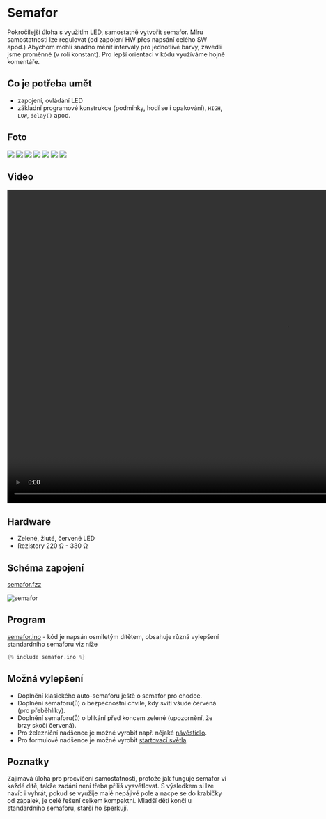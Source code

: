 # Semafor
Pokročilejší úloha s využitím LED, samostatně vytvořit semafor. Míru samostatnosti lze regulovat (od zapojení HW přes napsání celého SW apod.) Abychom mohli snadno měnit intervaly pro jednotlivé barvy, zavedli jsme proměnné (v roli konstant). Pro lepší orientaci v kódu využíváme hojně komentáře.

## Co je potřeba umět
* zapojení, ovládání LED
* základní programové konstrukce (podmínky, hodí se i opakování), `HIGH`, `LOW`, `delay()` apod.

## Foto
![](P1360409.JPG)
![](P1360414.JPG)
![](P1360415.JPG)
![](P1360416.JPG)
![](P1360417.JPG)
![](P1360423.JPG)
![](P1360417.JPG)

## Video

<div markdown="0">
    <video width="1280" height="720" controls>
        <source src="semafor.mp4" type="video/mp4">
        Bohužel, váš prohlížeč neumí HTML5 video. <a href="semafor.mp4">Přehrajte si jej jako soubor.</a>
    </video>
</div>

## Hardware
* Zelené, žluté, červené LED
* Rezistory 220&nbsp;Ω - 330&nbsp;Ω

## Schéma zapojení
[semafor.fzz](semafor.fzz)

![semafor](semafor_bb.png)

## Program
[semafor.ino](semafor.ino) - kód je napsán osmiletým dítětem, obsahuje různá vylepšení standardního semaforu viz níže
``` c++
{% include semafor.ino %}
```
## Možná vylepšení
* Doplnění klasického auto-semaforu ještě o semafor pro chodce.
* Doplnění semaforu(ů) o bezpečnostní chvíle, kdy svítí všude červená (pro přeběhlíky).
* Doplnění semaforu(ů) o blikání před koncem zelené (upozornění, že brzy skočí červená).
* Pro železniční nadšence je možné vyrobit např. nějaké [návěstidlo](https://www.google.com/search?q=odjezdov%C3%A9+n%C3%A1v%C4%9Bstidlo&client=firefox-b&source=lnms&tbm=isch&sa=X&ved=0ahUKEwjeoaqExufSAhVlIpoKHaayDeIQ_AUICCgB&biw=1600&bih=793#tbm=isch&q=odjezdov%C3%A9+n%C3%A1v%C4%9Bstidlo+barvy&*&imgrc=).
* Pro formulové nadšence je možné vyrobit [startovací světla](https://www.google.com/search?q=odjezdov%C3%A9+n%C3%A1v%C4%9Bstidlo&client=firefox-b&source=lnms&tbm=isch&sa=X&ved=0ahUKEwjeoaqExufSAhVlIpoKHaayDeIQ_AUICCgB&biw=1600&bih=793#tbm=isch&q=formula+start+lights&*).

## Poznatky
Zajímavá úloha pro procvičení samostatnosti, protože jak funguje semafor ví každé dítě, takže zadání není třeba příliš vysvětlovat. S výsledkem si lze navíc i vyhrát, pokud se využije malé nepájivé pole a nacpe se do krabičky od zápalek, je celé řešení celkem kompaktní. Mladší děti konči u standardního semaforu, starší ho šperkují.

